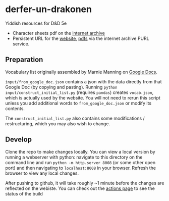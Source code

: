 # derfer-un-drakonen

Yiddish resources for D&amp;D 5e

- Character sheets pdf on the [internet archive](https://archive.org/details/derfer-un-drakonen)
- Persistent URL for the
  [website](https://purl.prod.archive.org/derfer-un-drakonen),
  [pdfs](https://purl.prod.archive.org/derfer-un-drakonen/pdfs) via the internet
  archive PURL service.

## Preparation

Vocabulary list originally assembled by Marnie Manning on [Google
Docs](https://docs.google.com/document/d/1iKFyX_j3SmRckf8Zcp7QnZCDsoEOyjzj-MDHIJ34aoY/edit#heading=h.i083l3g702nq).

`input/from_google_doc.json` contains a json with the data directly from that
Google Doc (by copying and pasting). Running `python
input/construct_initial_list.py` (requires `pandas`) creates `vocab.json`, which
is actually used by the website. You will not need to rerun this script unless
you add additional words to `from_google_doc.json` or modify its contents. 

The `construct_initial_list.py` also contains some modifications /
restructuring, which you may also wish to change.

## Develop

Clone the repo to make changes locally. You can view a local version by running
a webserver with python: navigate to this directory on the command line and run
`python -m http.server 8008` (or some other open port) and then navigating to
`localhost:8008` in your browser. Refresh the browser to view any local changes.

After pushing to github, it will take roughly ~1 minute before the changes are
reflected on the webiste. You can check out the [actions
page](https://github.com/billbrod/derfer-un-drakonen/actions) to see the status
of the build
